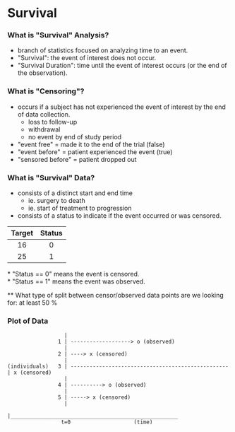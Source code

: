 
# Survival

### What is "Survival" Analysis?

- branch of statistics focused on analyzing time to an event.
- "Survival": the event of interest does not occur.
- "Survival Duration": time until the event of interest occurs (or the end of the observation).

### What is "Censoring"?

- occurs if a subject has not experienced the event of interest by the end of data collection.
  - loss to follow-up
  - withdrawal
  - no event by end of study period
- "event free" = made it to the end of the trial (false)
- "event before" = patient experienced the event (true)
- "sensored before" = patient dropped out

### What is "Survival" Data?

- consists of a distinct start and end time
  - ie. surgery to death
  - ie. start of treatment to progression
- consists of a status to indicate if the event occurred or was censored.

| Target | Status |
| :----: | :----: |
|   16   |   0    |
|   25   |   1    |

\* "Status == 0" means the event is censored. <br /> \* "Status == 1" means the event was observed.

\*\* What type of split between censor/observed data points are we looking for: at least 50 %

### Plot of Data

```
                  |
                1 | -------------------> o (observed)
                  |
                2 | ----> x (censored)
                  |
(individuals)   3 | --------------------------------------------------| x (censored)
                  |
                4 | ----------> o (observed)
                  |
                5 | -----> x (censored)
                  |
                  |_____________________________________________________
                 t=0                    (time)
```

